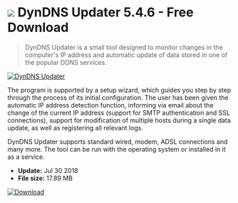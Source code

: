 # ![](https://cdn.softexe.net/static/icon/win.gif) DynDNS Updater 5.4.6 - Free Download

> DynDNS Updater is a small tool designed to monitor changes in the computer's IP address and automatic update of data stored in one of the popular DDNS services.

[![DynDNS Updater](https://gallery.dpcdn.pl/imgc/Tools/50949/g_-_420x350_1.5_-_x20140508002215_0.png)](https://softexe.net/win/internet/other/dyndns-updater:aahd.html)

The program is supported by a setup wizard, which guides you step by step through the process of its initial configuration. The user has been given the automatic IP address detection function, informing via email about the change of the current IP address (support for SMTP authentication and SSL connections), support for modification of multiple hosts during a single data update, as well as registering all relevant logs.
 
 DynDNS Updater supports standard wired, modem, ADSL connections and many more. The tool can be run with the operating system or installed in it as a service.


- **Update:** Jul 30 2018
- **File size:** 17.89 MB

[![Download](https://cdn.softexe.net/static/img/download.png)](https://softexe.net/win/internet/other/dyndns-updater:aahd.html)

